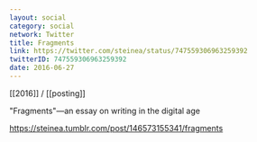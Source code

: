 ```yaml
---
layout: social
category: social
network: Twitter
title: Fragments
link: https://twitter.com/steinea/status/747559306963259392
twitterID: 747559306963259392
date: 2016-06-27
---
```


[[2016]] / [[posting]]

"Fragments"—an essay on writing in the digital age

<https://steinea.tumblr.com/post/146573155341/fragments>
